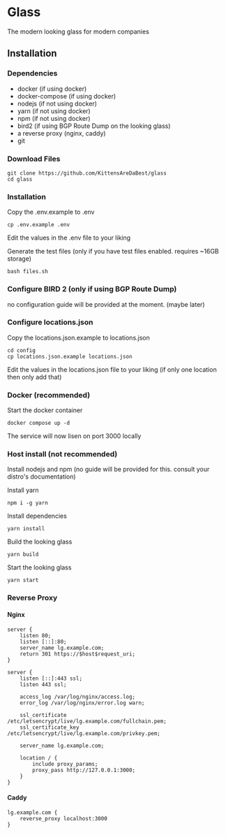 # Glass
The modern looking glass for modern companies

## Installation

### Dependencies
* docker (if using docker)
* docker-compose (if using docker)
* nodejs (if not using docker)
* yarn (if not using docker)
* npm (if not using docker)
* bird2 (if using BGP Route Dump on the looking glass)
* a reverse proxy (nginx, caddy)
* git

### Download Files
```
git clone https://github.com/KittensAreDaBest/glass
cd glass
```

### Installation
Copy the .env.example to .env
```
cp .env.example .env
```
Edit the values in the .env file to your liking

Generate the test files (only if you have test files enabled. requires ~16GB storage)
```
bash files.sh
```

### Configure BIRD 2 (only if using BGP Route Dump)
no configuration guide will be provided at the moment. (maybe later)

### Configure locations.json
Copy the locations.json.example to locations.json
```
cd config
cp locations.json.example locations.json
```
Edit the values in the locations.json file to your liking (if only one location then only add that)

### Docker (recommended)
Start the docker container
```
docker compose up -d
```
The service will now lisen on port 3000 locally

### Host install (not recommended)
Install nodejs and npm (no guide will be provided for this. consult your distro's documentation)

Install yarn
```
npm i -g yarn
```

Install dependencies
```
yarn install
```

Build the looking glass
```
yarn build
```

Start the looking glass
```
yarn start
```

### Reverse Proxy

#### Nginx
```
server {
    listen 80;
    listen [::]:80;
    server_name lg.example.com;
    return 301 https://$host$request_uri;
}

server {
    listen [::]:443 ssl;
    listen 443 ssl;

    access_log /var/log/nginx/access.log;
    error_log /var/log/nginx/error.log warn;

    ssl_certificate /etc/letsencrypt/live/lg.example.com/fullchain.pem;
    ssl_certificate_key /etc/letsencrypt/live/lg.example.com/privkey.pem;

    server_name lg.example.com;

    location / {
        include proxy_params;
        proxy_pass http://127.0.0.1:3000;
    }
}
```

#### Caddy
```
lg.example.com {
    reverse_proxy localhost:3000
}
```

